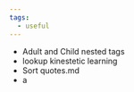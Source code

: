 ```yaml
---
tags:
  - useful
---
```


- Adult and Child nested tags
- lookup kinestetic learning
- Sort quotes.md
- a